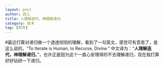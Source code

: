 ```yaml
---
layout: post
author: 武儿
title: 人理解迭代，神理解递归
category: 技术
tag: [软件]
---
```


#最近打算对递归做一个透透彻彻的理解，看到了一句英文，感觉可有意思了，是这么说的，“To Iterate is Human, to Recurse, Divine.” 中文译为：“**人理解迭代，神理解递归**。”，也许正是因为这个一直心安理得的不去理解递归，现在我打算好好钻研一下递归。